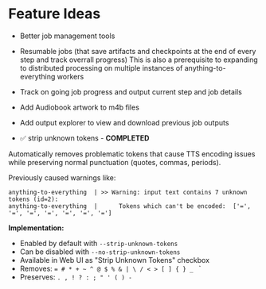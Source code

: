 # Feature Ideas

- Better job management tools
- Resumable jobs (that save artifacts and checkpoints at the end of every step and track overrall progress) This is also a prerequisite to expanding to distributed processing on multiple instances of anything-to-everything workers
- Track on going job progress and output current step and job details

- Add Audiobook artwork to m4b files

- Add output explorer to view and download previous job outputs

- ✅ strip unknown tokens - **COMPLETED**

Automatically removes problematic tokens that cause TTS encoding issues while preserving normal punctuation (quotes, commas, periods). 

Previously caused warnings like:
```    
anything-to-everything  | >> Warning: input text contains 7 unknown tokens (id=2):      
anything-to-everything  |      Tokens which can't be encoded:  ['=', '=', '=', '=', '=', '=', '=']
```

**Implementation:**
- Enabled by default with `--strip-unknown-tokens` 
- Can be disabled with `--no-strip-unknown-tokens`
- Available in Web UI as "Strip Unknown Tokens" checkbox
- Removes: `= # * + ~ ^ @ $ % & | \ / < > [ ] { } _ ` `
- Preserves: `. , ! ? : ; " ' ( ) -`